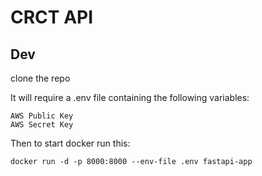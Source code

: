# CRCT API

## Dev

clone the repo

It will require a .env file containing the following variables:
```
AWS Public Key
AWS Secret Key
```

Then to start docker run this: 

```
docker run -d -p 8000:8000 --env-file .env fastapi-app
```

